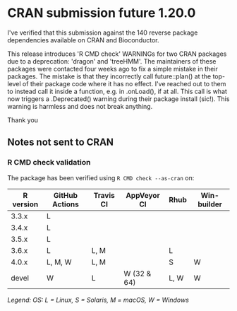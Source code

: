 # CRAN submission future 1.20.0

I've verified that this submission against the 140 reverse package dependencies available on CRAN and Bioconductor.

This release introduces 'R CMD check' WARNINGs for two CRAN packages due to a deprecation: 'dragon' and 'treeHMM'.  The maintainers of these packages were contacted four weeks ago to fix a simple mistake in their packages.  The mistake is that they incorrectly call future::plan() at the top-level of their package code where it has no effect.  I've reached out to them to instead call it inside a function, e.g. in .onLoad(), if at all.  This call is what now triggers a .Deprecated() warning during their package install (sic!).  This warning is harmless and does not break anything.

Thank you


## Notes not sent to CRAN

### R CMD check validation

The package has been verified using `R CMD check --as-cran` on:

| R version | GitHub Actions | Travis CI | AppVeyor CI | Rhub      | Win-builder |
| --------- | -------------- | --------- | ----------- | --------- | ----------- |
| 3.3.x     | L              |           |             |           |             |
| 3.4.x     | L              |           |             |           |             |
| 3.5.x     | L              |           |             |           |             |
| 3.6.x     | L              | L, M      |             | L         |             |
| 4.0.x     | L, M, W        | L, M      |             |        S  | W           |
| devel     |       W        | L         | W (32 & 64) | L,   W    | W           |

*Legend: OS: L = Linux, S = Solaris, M = macOS, W = Windows*
